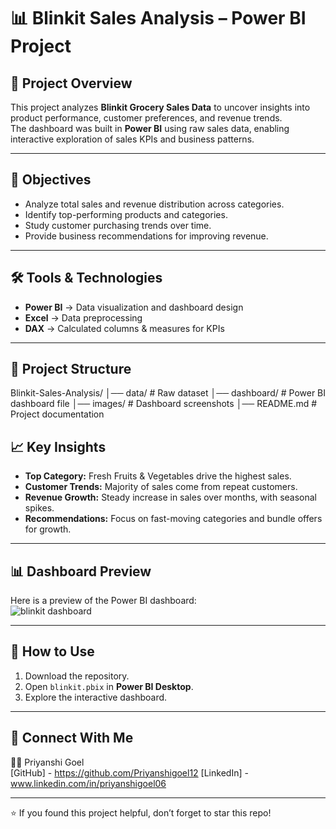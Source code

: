 # 📊 Blinkit Sales Analysis – Power BI Project

## 🔎 Project Overview
This project analyzes **Blinkit Grocery Sales Data** to uncover insights into product performance, customer preferences, and revenue trends.  
The dashboard was built in **Power BI** using raw sales data, enabling interactive exploration of sales KPIs and business patterns.

---

## 🎯 Objectives
- Analyze total sales and revenue distribution across categories.
- Identify top-performing products and categories.
- Study customer purchasing trends over time.
- Provide business recommendations for improving revenue.

---

## 🛠 Tools & Technologies
- **Power BI** → Data visualization and dashboard design  
- **Excel** → Data preprocessing  
- **DAX** → Calculated columns & measures for KPIs  

---

## 📂 Project Structure
Blinkit-Sales-Analysis/
│── data/                # Raw dataset
│── dashboard/           # Power BI dashboard file
│── images/              # Dashboard screenshots
│── README.md            # Project documentation

## 📈 Key Insights
- **Top Category:** Fresh Fruits & Vegetables drive the highest sales.  
- **Customer Trends:** Majority of sales come from repeat customers.  
- **Revenue Growth:** Steady increase in sales over months, with seasonal spikes.  
- **Recommendations:** Focus on fast-moving categories and bundle offers for growth.  

---
## 📊 Dashboard Preview  

Here is a preview of the Power BI dashboard:  
![blinkit dashboard](https://github.com/user-attachments/assets/652fc608-1ae5-47e5-8f96-d45dda518e5c)

---
## 🚀 How to Use
1. Download the repository.  
2. Open `blinkit.pbix` in **Power BI Desktop**.  
3. Explore the interactive dashboard.  

---

## 🤝 Connect With Me
👩‍💻 Priyanshi Goel  
[GitHub] - https://github.com/Priyanshigoel12 
[LinkedIn] - www.linkedin.com/in/priyanshigoel06

---

⭐ If you found this project helpful, don’t forget to star this repo!
